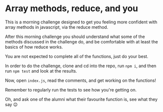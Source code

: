 # Array methods, reduce, and you

This is a morning challenge designed to get you feeling more confident with
array methods in javascript, via the reduce method.

After this morning challenge you should understand what some of the methods
discussed in the challenge do, and be comfortable with at least the basics of
how reduce works.

You are not expected to complete all of the functions, just do your best.

In order to do the challenge, clone and cd into the repo, run `npm i`, and then
run `npm test` and look at the results.

Now, open `index.js`, read the comments, and get working on the functions!

Remember to regularly run the tests to see how you're getting on.

Oh, and ask one of the alumni what their favourite function is, see what they
say :wink:
